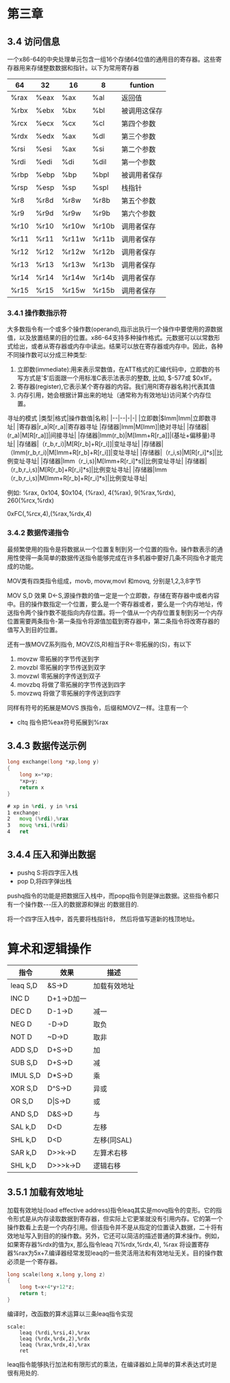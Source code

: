 # 第三章

## 3.4 访问信息

一个x86-64的中央处理单元包含一组16个存储64位值的通用目的寄存器。这些寄存器用来存储整数数据和指针。以下为常用寄存器

64 |32|16|8|funtion
-|-|-|-|-|
%rax| %eax|%ax|%al|返回值
%rbx| %ebx|%bx|%bl|被调用这保存
%rcx| %ecx|%cx|%cl|第四个参数
%rdx| %edx|%ax|%dl|第三个参数
%rsi| %esi|%ax|%si|第二个参数
%rdi| %edi|%di|%dil|第一个参数
%rbp| %ebp|%bp|%bpl|被调用者保存
%rsp| %esp|%sp|%spl|栈指针
%r8| %r8d|%r8w|%r8b|第五个参数
%r9| %r9d|%r9w|%r9b|第六个参数
%r10| %r10|%r10w|%r10b|调用者保存
%r11| %r11|%r11w|%r11b|调用者保存
%r12| %r12|%r12w|%r12b|调用者保存
%r13| %r13|%r13w|%r13b|调用者保存
%r14| %r14|%r14w|%r14b|调用者保存
%r15| %r15|%r15w|%r15b|调用者保存

### 3.4.1 操作数指示符

大多数指令有一个或多个操作数(operand),指示出执行一个操作中要使用的源数据值，以及放置结果的目的位置。x86-64支持多种操作格式。元数据可以以常数形式给出，或者从寄存器或内存中读出。结果可以放在寄存器或内存中。因此，各种不同操作数可以分成三种类型:

1. 立即数(immediate):用来表示常数值，在ATT格式的汇编代码中，立即数的书写方式是'$'后面跟一个用标准C表示法表示的整数, 比如, $-577或 $0x1F。
2. 寄存器(register),它表示某个寄存器的内容。我们用R[寄存器名称]代表其值
3. 内存引用，她会根据计算出来的地址（通常称为有效地址)访问某个内存位置。

寻址的模式
|类型|格式|操作数值|名称|
|--|--|-|-|
|立即数|$Imm|Imm|立即数寻址|
|寄存器|r_a|R[r_a]|寄存器寻址
|存储器|Imm|M[Imm]|绝对寻址|
|存储器|(r_a)|M[R[r_a]]|间接寻址|
|存储器|Imm(r_b)|M[Imm+R[r_a]]|(基址+偏移量)寻址|
|存储器|（r_b,r_i)|M[R[r_b]+R[r_i]]|变址寻址|
|存储器|（Imm(r_b,r_i)|M[Imm+R[r_b]+R[r_i]]|变址寻址|
|存储器|（r_i,s)|M[R[r_i]*s]|比例变址寻址|
|存储器|Imm（r_i,s)|M[Imm+R[r_i]*s]|比例变址寻址|
|存储器|（r_b,r_i,s)|M[R[r_b]+R[r_i]*s]|比例变址寻址|
|存储器|Imm（r_b,r_i,s)|M[Imm+R[r_b]+R[r_i]*s]|比例变址寻址|

例如: %rax, 0x104, $0x104, (%rax), 4(%rax), 9(%rax,%rdx), 260(%rcx,%rdx)

0xFC(,%rcx,4),(%rax,%rdx,4)

### **3.4.2 数据传递指令**
最频繁使用的指令是将数据从一个位置复制到另一个位置的指令。操作数表示的通用性使得一条简单的数据传送指令能够完成在许多机器中要好几条不同指令才能完成的功能。

MOV类有四类指令组成，movb, movw,movl 和movq, 分别是1,2,3,8字节

MOV S,D 效果 D<-S,源操作数的值一定是一个立即数，存储在寄存器中或者内容中。目的操作数指定一个位置，要么是一个寄存器或者，要么是一个内存地址，传送指令两个操作数不能指向内存位置。将一个值从一个内存位置复制到另一个内存位置需要两条指令-第一条指令将源值加载到寄存器中，第二条指令将改寄存器的值写入到目的位置。

还有一族MOVZ系列指令, MOVZ(S,R)相当于R<-零拓展的(S)，有以下
1. movzw 零拓展的字节传送到字
2. movzbl 零拓展的字节传送到双字
3. movzwl 零拓展的字传送到双子
4. movzbq 将做了零拓展的字节传送到四字
5. movzwq 将做了零拓展的字传送到四字

同样有符号的拓展是MOVS 族指令，后缀和MOVZ一样。注意有一个
* cltq 指令把%eax符号拓展到%rax

## **3.4.3 数据传送示例**
```c
long exchange(long *xp,long y)
{
    long x=*xp;
    *xp=y;
    return x
}
```
```asm
# xp in %rdi, y in %rsi
1 exchange:
2   movq (%rdi),%rax
3   movq %rsi,(%rdi)
4   ret
```
##  **3.4.4  压入和弹出数据**
* pushq S:将四字压入栈
* pop D,将四字弹出栈

pushq指令的功能是把数据压入栈中，而popq指令则是弹出数据。这些指令都只有一个操作数---压入的数据源和弹出 的数据目的.

将一个四字压入栈中，首先要将栈指针8， 然后将值写道新的栈顶地址。

# 算术和逻辑操作
指令|效果|描述
-|-|-
leaq S,D|&S->D|加载有效地址
INC D|D+1->D加一
DEC D|D-1->D|减一
NEG D|-D->D|取负
NOT D|~D->D|取非
ADD S,D|D+S->D|加
SUB S,D|D+S->D|减
IMUL S,D|D*S->D|乘
XOR S,D|D^S->D|异或
OR S,D|D\|S->D|或
AND S,D|D&S->D|与
SAL k,D|D<<k->D|左移
SHL k,D|D<<k->D|左移(同SAL)
SAR k,D|D>>k->D|左算术右移
SHL k,D|D>>>k->D|逻辑右移

## 3.5.1 加载有效地址
加载有效地址(load effective address)指令leaq其实是movq指令的变形。它的指令形式是从内存读取数据到寄存器，但实际上它更笨就没有引用内存。它的第一个操作数看上去是一个内存引用。但该指令并不是从指定的位置读入数据，二十将有效地址写入到目的的操作数。另外，它还可以简洁的描述普通的算术操作。例如，如果寄存器%rdx的值为x, 那么指令leaq 7(%rdx,%rdx,4), %rax 将设置寄存器%rax为5x+7.编译器经常发现leaq的一些灵活用法和有效地址无关。目的操作数必须是一个寄存器。

```c
long scale(long x,long y,long z)
{
    long t=x+4*y+12*z;
    return t;
}
```
编译时，改函数的算术运算以三条leaq指令实现
```
scale:
    leaq (%rdi,%rsi,4),%rax
    leaq (%rdx,%rdx,2),%rdx
    leaq (%rax,%rdx,4),%rax
    ret
```
leaq指令能够执行加法和有限形式的乘法，在编译器如上简单的算术表达式时是很有用处的.
